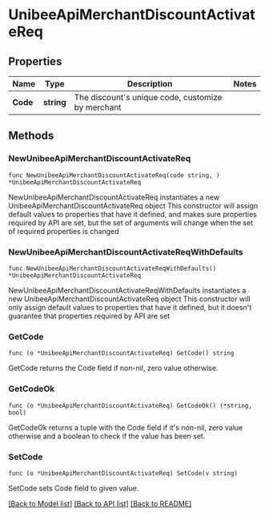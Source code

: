 # UnibeeApiMerchantDiscountActivateReq

## Properties

Name | Type | Description | Notes
------------ | ------------- | ------------- | -------------
**Code** | **string** | The discount&#39;s unique code, customize by merchant | 

## Methods

### NewUnibeeApiMerchantDiscountActivateReq

`func NewUnibeeApiMerchantDiscountActivateReq(code string, ) *UnibeeApiMerchantDiscountActivateReq`

NewUnibeeApiMerchantDiscountActivateReq instantiates a new UnibeeApiMerchantDiscountActivateReq object
This constructor will assign default values to properties that have it defined,
and makes sure properties required by API are set, but the set of arguments
will change when the set of required properties is changed

### NewUnibeeApiMerchantDiscountActivateReqWithDefaults

`func NewUnibeeApiMerchantDiscountActivateReqWithDefaults() *UnibeeApiMerchantDiscountActivateReq`

NewUnibeeApiMerchantDiscountActivateReqWithDefaults instantiates a new UnibeeApiMerchantDiscountActivateReq object
This constructor will only assign default values to properties that have it defined,
but it doesn't guarantee that properties required by API are set

### GetCode

`func (o *UnibeeApiMerchantDiscountActivateReq) GetCode() string`

GetCode returns the Code field if non-nil, zero value otherwise.

### GetCodeOk

`func (o *UnibeeApiMerchantDiscountActivateReq) GetCodeOk() (*string, bool)`

GetCodeOk returns a tuple with the Code field if it's non-nil, zero value otherwise
and a boolean to check if the value has been set.

### SetCode

`func (o *UnibeeApiMerchantDiscountActivateReq) SetCode(v string)`

SetCode sets Code field to given value.



[[Back to Model list]](../README.md#documentation-for-models) [[Back to API list]](../README.md#documentation-for-api-endpoints) [[Back to README]](../README.md)


